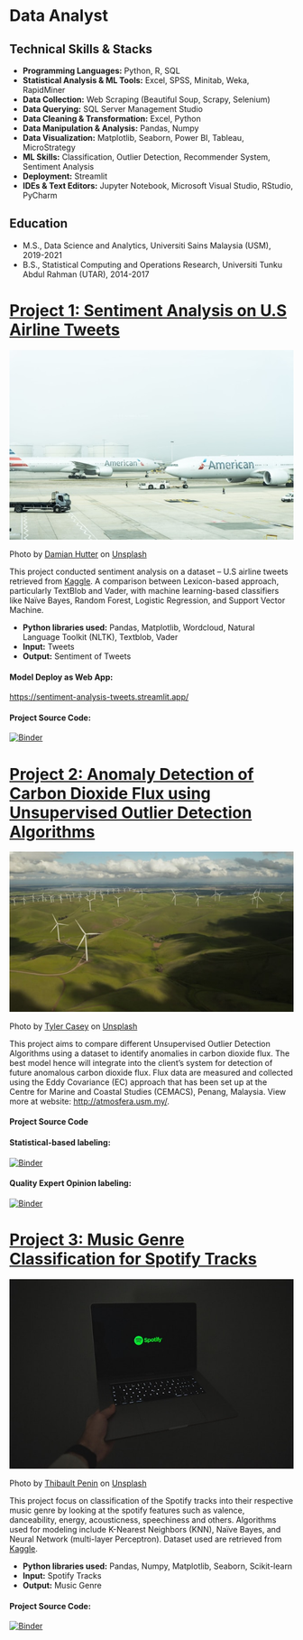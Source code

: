 # Data Analyst

## Technical Skills & Stacks
* **Programming Languages:** Python, R, SQL
* **Statistical Analysis & ML Tools:** Excel, SPSS, Minitab, Weka, RapidMiner
* **Data Collection:** Web Scraping (Beautiful Soup, Scrapy, Selenium)
* **Data Querying:** SQL Server Management Studio
* **Data Cleaning & Transformation:** Excel, Python
* **Data Manipulation & Analysis:** Pandas, Numpy
* **Data Visualization:** Matplotlib, Seaborn, Power BI, Tableau, MicroStrategy
* **ML Skills:** Classification, Outlier Detection, Recommender System, Sentiment Analysis
* **Deployment:** Streamlit
* **IDEs & Text Editors:** Jupyter Notebook, Microsoft Visual Studio, RStudio, PyCharm

## Education
* M.S., Data Science and Analytics, Universiti Sains Malaysia (USM), 2019-2021
* B.S., Statistical Computing and Operations Research, Universiti Tunku Abdul Rahman (UTAR), 2014-2017

# [Project 1: Sentiment Analysis on U.S Airline Tweets](https://www.youtube.com/watch?v=6NXLGP65S2Q)
![alt text](damian-hutter-4jUK5aiSNPM-unsplash.jpg)

Photo by <a href="https://unsplash.com/@thepuzzlers_damian?utm_content=creditCopyText&utm_medium=referral&utm_source=unsplash">Damian Hutter</a> on <a href="https://unsplash.com/photos/two-american-airlines-planes-on-airport-4jUK5aiSNPM?utm_content=creditCopyText&utm_medium=referral&utm_source=unsplash">Unsplash</a>

This project conducted sentiment analysis on a dataset – U.S airline tweets retrieved from [Kaggle](https://www.kaggle.com/datasets/tango911/airline-sentiment-tweets). A comparison between Lexicon-based approach, particularly TextBlob and Vader, with machine learning-based classifiers like Naïve Bayes, Random Forest, Logistic Regression, and Support Vector Machine.
* **Python libraries used:** Pandas, Matplotlib, Wordcloud, Natural Language Toolkit (NLTK), Textblob, Vader
* **Input:** Tweets
* **Output:** Sentiment of Tweets

#### Model Deploy as Web App:
<https://sentiment-analysis-tweets.streamlit.app/>

#### Project Source Code: 
[![Binder](https://mybinder.org/badge_logo.svg)](https://mybinder.org/v2/gh/issacdtjs/Portfolio/main?labpath=SentimentAnalysis.ipynb)

# [Project 2: Anomaly Detection of Carbon Dioxide Flux using Unsupervised Outlier Detection Algorithms](https://github.com/issacdtjs/Outlier-Detection)
![alt text](tyler-casey-ficbiwfOPSo-unsplash.jpg)

Photo by <a href="https://unsplash.com/@tylercaseyprod?utm_content=creditCopyText&utm_medium=referral&utm_source=unsplash">Tyler Casey</a> on <a href="https://unsplash.com/photos/white-windmill-during-daytime-ficbiwfOPSo?utm_content=creditCopyText&utm_medium=referral&utm_source=unsplash">Unsplash</a>

This project aims to compare different Unsupervised Outlier Detection Algorithms using a dataset to identify anomalies in carbon dioxide flux. The best model hence will integrate into the client’s system for detection of future anomalous carbon dioxide flux. Flux data are measured and collected using the Eddy Covariance (EC) approach that has been set up at the Centre for Marine and Coastal Studies (CEMACS), Penang, Malaysia. View more at website: <http://atmosfera.usm.my/>.

#### Project Source Code
#### Statistical-based labeling:
[![Binder](https://mybinder.org/badge_logo.svg)](https://mybinder.org/v2/gh/issacdtjs/Outlier-Detection/main?labpath=Outlier+Detection+%28Statistical-based+labeling%29.ipynb)

#### Quality Expert Opinion labeling:
[![Binder](https://mybinder.org/badge_logo.svg)](https://mybinder.org/v2/gh/issacdtjs/Outlier-Detection/main?labpath=Outlier+Detection+%28Quality+Expert+Opinion+Labeling%29.ipynb)

# [Project 3: Music Genre Classification for Spotify Tracks](https://www.youtube.com/watch?v=6NXLGP65S2Q)
![alt text](thibault-penin-b5ioGEe8j04-unsplash.jpg)

Photo by <a href="https://unsplash.com/@thibaultpenin?utm_content=creditCopyText&utm_medium=referral&utm_source=unsplash">Thibault Penin</a> on <a href="https://unsplash.com/photos/a-person-holding-a-laptop-in-the-dark-b5ioGEe8j04?utm_content=creditCopyText&utm_medium=referral&utm_source=unsplash">Unsplash</a>

This project focus on classification of the Spotify tracks into their respective music genre by looking at the spotify features such as valence, danceability, energy, acousticness, speechiness and others. Algorithms used for modeling include K-Nearest Neighbors (KNN), Naïve Bayes, and Neural Network (multi-layer Perceptron). Dataset used are retrieved from [Kaggle](https://www.kaggle.com/datasets/zaheenhamidani/ultimate-spotify-tracks-db).
* **Python libraries used:** Pandas, Numpy, Matplotlib, Seaborn, Scikit-learn
* **Input:** Spotify Tracks
* **Output:** Music Genre

#### Project Source Code:
[![Binder](https://mybinder.org/badge_logo.svg)](https://mybinder.org/v2/gh/issacdtjs/Portfolio/main?labpath=MusicGenreClassification.ipynb)
